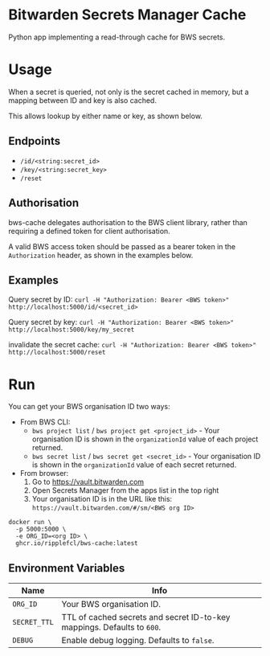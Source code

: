 # Bitwarden Secrets Manager Cache

Python app implementing a read-through cache for BWS secrets.

# Usage

When a secret is queried, not only is the secret cached in memory, but a mapping between ID and key is also cached.

This allows lookup by either name or key, as shown below.

## Endpoints

* `/id/<string:secret_id>`
* `/key/<string:secret_key>`
* `/reset`

## Authorisation

bws-cache delegates authorisation to the BWS client library, rather than requiring a defined token for client authorisation.

A valid BWS access token should be passed as a bearer token in the `Authorization` header, as shown in the examples below.

## Examples

Query secret by ID: `curl -H "Authorization: Bearer <BWS token>" http://localhost:5000/id/<secret_id>`

Query secret by key: `curl -H "Authorization: Bearer <BWS token>" http://localhost:5000/key/my_secret`

invalidate the secret cache: `curl -H "Authorization: Bearer <BWS token>" http://localhost:5000/reset`

# Run

You can get your BWS organisation ID two ways:
* From BWS CLI:
  * `bws project list` / `bws project get <project_id>` - Your organisation ID is shown in the `organizationId` value of each project returned.
  * `bws secret list` / `bws secret get <secret_id>` - Your organisation ID is shown in the `organizationId` value of each secret returned.
* From browser:
  1. Go to https://vault.bitwarden.com
  2. Open Secrets Manager from the apps list in the top right
  3. Your organisation ID is in the URL like this: `https://vault.bitwarden.com/#/sm/<BWS org ID>`

```
docker run \
  -p 5000:5000 \
  -e ORG_ID=<org ID> \
  ghcr.io/ripplefcl/bws-cache:latest
```

## Environment Variables

| Name                    | Info                                                                                            |
|-------------------------|-------------------------------------------------------------------------------------------------|
| `ORG_ID`                | Your BWS organisation ID.                                                                       |
| `SECRET_TTL`            | TTL of cached secrets and secret ID-to-key mappings. Defaults to `600`.                         |
| `DEBUG`                 | Enable debug logging. Defaults to `false`.                                                      |

